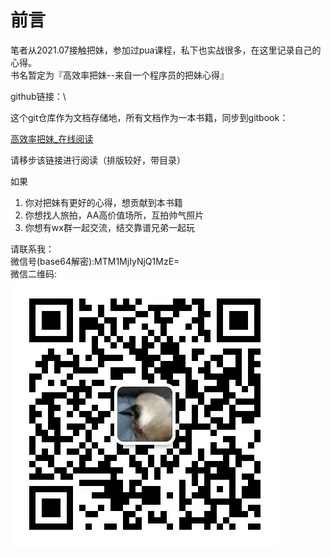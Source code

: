 # 前言

笔者从2021.07接触把妹，参加过pua课程，私下也实战很多，在这里记录自己的心得。\
书名暂定为『高效率把妹--来自一个程序员的把妹心得』

github链接：\

[跳转]: https://github.com/zhengxinle/pua-knowledge-sharing

这个git仓库作为文档存储地，所有文档作为一本书籍，同步到gitbook：

[高效率把妹\_在线阅读](https://xinle.gitbook.io/gao-xiao-lv-ba-mei/)

请移步该链接进行阅读（排版较好，带目录）

如果

1. 你对把妹有更好的心得，想贡献到本书籍
2. 你想找人旅拍，AA高价值场所，互拍帅气照片
3. 你想有wx群一起交流，结交靠谱兄弟一起玩

请联系我：\
微信号(base64解密):MTM1MjIyNjQ1MzE=\
微信二维码:\
![](<.gitbook/assets/image (2) (1) (1).png>)
